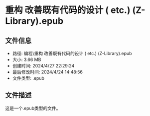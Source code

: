 ﻿# 重构 改善既有代码的设计 ( etc.) (Z-Library).epub

## 文件信息
- 路径: 编程\重构 改善既有代码的设计 ( etc.) (Z-Library).epub
- 大小: 3.66 MB
- 创建时间: 2024/4/27 22:29:24
- 最后修改时间: 2024/4/24 14:48:56
- 文件类型: .epub

## 文件描述
这是一个.epub类型的文件。

